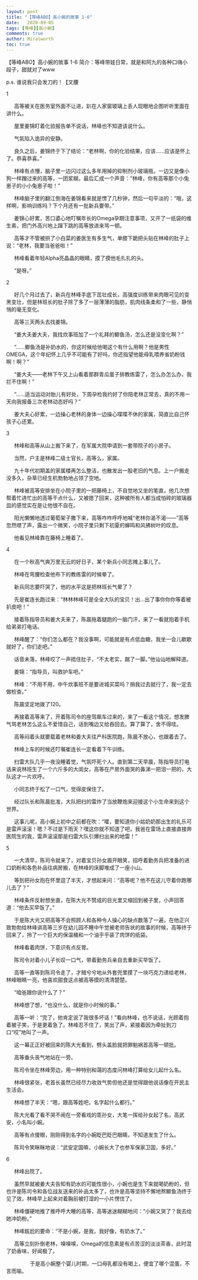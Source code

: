 ```yaml
---
layout: post
title: "【等峰ABO】高小婉的故事 1-6"
date:   2020-09-05
tags: [等峰][高小婉]
comments: true
author: Miralworth
toc: true
---
```


【等峰ABO】高小婉的故事 1-6 
简介：等峰带娃日常，就是和阿九的各种口嗨小段子，甜就对了www

p.s. 谁说我只会发刀的！【叉腰

1

`	`高等被关在医务室外面不让进，趴在人家窗玻璃上丢人现眼地企图听听里面在讲什么。

`	`屋里姜锦盯着化验报告单不说话，林峰也不知道该说什么。

`	`气氛陷入诡异的安静。

`	`良久之后，姜锦终于下了结论：“老林啊，你的化验结果，应该……应该是怀上了。恭喜恭喜。”

`	`林峰有点懵，脑子里一边闪过这么多年用掉的抑制剂小玻璃瓶，一边又是像小狗一样蹭过来的高等，一团浆糊，最后汇成一个声音：“林峰，你有高等那个小兔崽子的小小兔崽子啦！”

`	`林峰脑子里的翻江倒海在姜锦看来就是愣了几秒钟，然后一句平淡的：“哦，这样啊，影响训练吗？下个月还有一批新兵要带。”

`	`姜锦心好累，苦口婆心地叮嘱年长的Omega孕期注意事项，又开了一纸袋的维生素，把门外高兴地上蹿下跳的高等放进来骂一顿。

`	`高等才不管被拱了小白菜的姜医生有多生气，单膝下跪把头贴在林峰的肚子上说：“老林，我要当爸爸啦！”

`	`林峰看着年轻Alpha亮晶晶的眼睛，摸了摸他毛扎扎的头。

`	`“是呀。”


2

`	`好几个月过去了，新兵在林峰手底下茁壮成长，高强度训练带来肉眼可见的变黑变壮，但是林班长的肚子除了多了一层薄薄的脂肪，肌肉线条柔和了一些，静悄悄的毫无变化。

`	`高等三天两头去找姜锦。

`	`“姜大夫姜大夫，我找炊事班加了一个礼拜的鲫鱼汤，怎么还是没变化啊？”

`	`“……鲫鱼汤是补奶水的，你这时候给他喝这个有什么用啊？他是男性OMEGA，这个年纪怀上几乎不可能有了好吗，你还指望他能母乳喂养省奶粉钱啊！啊？”

`	`“姜大夫——老林下午又上山看着那群青瓜蛋子排教练雷了，怎么办怎么办，我拦不住啊！”

`	`“……适当运动对胎儿有好处，下周孕检我约好了你陪老林正常去，真的不用一天向我报备三次老林动态好吗？”

`	`姜大夫心好累，一边操心老林的身体一边操心喋喋不休的家属，简直比自己怀孩子心还累。

3

`	`林峰和高等从山上搬下来了，在军属大院申请到一套带院子的小房子。

`	`当然，户主是林峰二级士官长，高等么，家属。

`	`九十年代初期盖的家属楼再怎么整洁，也散发出一股老旧的气息。上一户搬走没多久，杂草已经生机勃勃地占领了空地。

`	`林峰被高等安排坐在小院子里的一把藤椅上，不自觉地又坐的笔直，他几次想帮着忙进忙出的高等干点什么，又被摁了回来，这种被所有人都当成怕碎的玻璃器皿的感觉实在是让他很不自在。

`	`阳光懒懒地透过葡萄架子撒下来，高等咋咋呼呼地喊“老林你渴不渴——”高等忽然噤了声，露出一个微笑，小院子里只剩下初夏的蝉鸣和风拂树叶的叹息。

`	`他看见林峰靠在藤椅上睡着了。


4

`	`在一个秋高气爽万里无云的好日子，某个新兵小同志摊上事儿了。

`	`林峰在弯腰检查他布下的教练雷的时候晕了。

`	`新兵同志要吓哭了，他的水平这是把林班长气晕了？

`	`先是崔连长跑过来：“林林林峰可是全全大队的宝贝！出…出了事你你你等着被扒皮吧！”

`	`接着陈指导员和姜大夫来了，陈晨拖着腿跑的一脑门汗，来了一看就抱着手机给弟弟打电话。

`	`林峰醒了：“你们怎么都在？我没事啊，可能就是有点低血糖，我坐一会儿歇歇就好了，你们走吧。”

`	`话音未落，林峰哎了一声捂住肚子，“不太老实，踹了一脚。”他讪讪地解释道。

`	`姜锦：“指导员，叫救护车吧。”

`	`林峰：“不用不用，中午炊事班不是要进城买菜吗？捎我过去就行了，我一定去做检查。”

`	`陈晨坚定地拨了120。

`	`再接着高等来了，开着陈司令的座驾飙车过来的，来了一看这个情况，想发脾气骂老林怎么这么不爱惜自己，话到嘴边又给吞回去。算了算了，舍不得哇。

`	`高等闷着头就要载着老林和姜大夫往产科医院跑，陈晨不放心，也跟着去了。

`	`林峰上车的时候还叮嘱崔连长一定看着下午训练。

`	`扫雷大队几乎一夜没睡着觉，气氛吓死个人。直到第二天早晨，陈指导员打电话来说林班生了一个六斤多的大闺女，高等在产房外面哭的鼻涕一把泪一把的，大队这才一片欢呼。

`	`小同志终于松了一口气，觉得皮保住了。

`	`经过队长和陈晨批准，大队把扫的雷炸了当放鞭炮来迎接这个小生命来到这个世界。

`	`这事儿呢，高小婉上初中之前都在吹：“嚯，要知道你小姑奶奶那出生的礼乐可是雷声滚滚！嗯？不过是下雨天？嘿这你就不知道了吧，我爸在雷场上直接直接奔医院生的我，雷声滚滚那是扫雷大队引爆扫出来的地雷！”

5

`	`一大清早，陈司令就来了，对着宝贝孙女眉开眼笑，招呼着勤务兵把准备的进口奶粉和各色补品往病房搬，在林峰的床脚堆成了一座小山。

`	`等到把孙女抱在怀里逗了半天，才想起来问：“高等呢？他不在这儿守着你跑哪儿去了？”

`	`林峰条件反射想坐直，在陈大光不赞成的目光里又缩回到被子里，小声回答道：“他去买早饭了。”

`	`于是陈大光又把高等不会照顾人和各种令人操心的缺点数落了一遍，在他正兴致勃勃给林峰讲高等三岁在幼儿园不睡中午觉被老师告状的故事的时候，高等终于回来了，拎了一个巨大的保温桶和一个油乎乎装了肉饼的纸袋。

`	`林峰看着肉饼，下意识有点反胃。

`	`陈司令对着小儿子长叹一口气，带着勤务兵亲自去重新买早饭了。

`	`高等一直等到陈司令走了，才贼兮兮地从外套兜里摸了一块巧克力递给老林，林峰眼睛一亮，他喜欢甜食这点被高等摸的清清楚楚。

`	`“咱爸跟你说什么了？”

`	`林峰想了想，“也没什么，就是你小时候的事。”

`	`高等一听：“完了，他肯定说了我很多坏话！”看向林峰，也不说话，光顾着抱着被子笑，于是更着急了。林峰忍不住了，笑出了声，紧接着因为牵扯到刀口“哎”地叫了一声。

`	`这一幕正正好被回来的陈大光看到，劈头盖脸就把罪魁祸首高等一顿批。

`	`高等垂头丧气地站在一旁。

`	`陈司令坐在林峰旁边，用一种特别和蔼的态度问林峰打算给女儿起什么名。

`	`林峰很紧张，老首长虽然已经尽力收敛气势但他还是觉得跟他说话像在开民主生活会。

`	`林峰想了半天：“嗯，跟高等姓吧，名字起什么都行。”

`	`陈大光看了看不哭不闹在一旁看戏的乖孙女，大笔一挥给孙女起了名，高武安，小名叫小婉。

`	`高等有点傻眼，刚刚得到名字的小婉眨巴眨巴眼睛，不知道发生了什么。

`	`陈司令笑眯眯地说：“武安定国嘛，小婉长大了也参军保家卫国，多好。”


6

`	`林峰出院了。

`	`虽然早就被姜大夫告知有奶水的可能性很小，小婉也是生下来就喝奶粉的，但也许是陈司令和各位战友送来的补品太多了，也许是高等坚持不懈地熬鲫鱼汤终于见了效，林峰早上起来对着胸前被打湿的一小片愣住了。

`	`林峰僵硬地推了推呼呼大睡的高等，高等迷迷糊糊地问：“小婉又哭了？我去给她冲奶粉。”

`	`林峰尴尬的要命：“不是小婉，是我，我好像，有奶水了。”

`	`高等立刻扑倒老林，嗅嗅嗅，Omega的信息素是有点苦涩的淡淡茶香，此时混了奶香味，好闻极了。

`         `于是高小婉整个婴儿时期，一口母乳都没有喝上，便宜了哪个混蛋，不言而喻。

